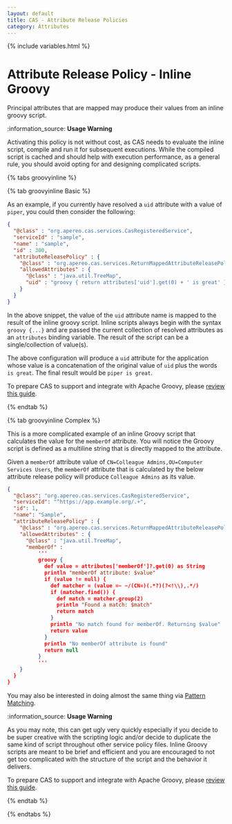 ```yaml
---
layout: default
title: CAS - Attribute Release Policies
category: Attributes
---
```


{% include variables.html %}

# Attribute Release Policy - Inline Groovy

Principal attributes that are mapped may produce their values from an inline groovy script. 

<div class="alert alert-info">:information_source: <strong>Usage Warning</strong><p>Activating this policy is not without cost,
as CAS needs to evaluate the inline script, compile and run it for subsequent executions. While the compiled
script is cached and should help with execution performance, as a general rule, you should avoid opting
for and designing complicated scripts.</p></div>

{% tabs groovyinline %}

{% tab groovyinline <i class="fa fa-pencil px-1"></i>Basic %}

As an example, if you currently have resolved a `uid` attribute with a value of `piper`, you could then consider the following:

```json
{
  "@class" : "org.apereo.cas.services.CasRegisteredService",
  "serviceId" : "sample",
  "name" : "sample",
  "id" : 300,
  "attributeReleasePolicy" : {
    "@class" : "org.apereo.cas.services.ReturnMappedAttributeReleasePolicy",
    "allowedAttributes" : {
      "@class" : "java.util.TreeMap",
      "uid" : "groovy { return attributes['uid'].get(0) + ' is great' }"
    }
  }
}
```

In the above snippet, the value of the `uid` attribute name is mapped to the result of the inline groovy script.
Inline scripts always begin with the syntax `groovy {...}` and are passed the current collection of resolved
attributes as an `attributes` binding variable. The result of the script can be a single/collection of value(s).

The above configuration will produce a `uid` attribute for the application whose value is a concatenation of
the original value of `uid` plus the words `is great`. The final result would be `piper is great`.

To prepare CAS to support and integrate with Apache Groovy, please [review this guide](../integration/Apache-Groovy-Scripting.html).

{% endtab %}

{% tab groovyinline <i class="fa fa-gears px-1"></i>Complex %}
              
This is a more complicated example of an inline Groovy script that calculates the value for the `memberOf` attribute. 
You will notice the Groovy script is defined as a multiline string that is directly mapped to the attribute.
     
Given a `memberOf` attribute value of `CN=Colleague Admins,OU=Computer Services Users`, the `memberOf` attribute
that is calculated by the below attribute release policy will produce `Colleague Admins` as its value.

```json
{
  "@class": "org.apereo.cas.services.CasRegisteredService",
  "serviceId": "^https://app.example.org/.+",
  "id": 1,
  "name": "Sample",
  "attributeReleasePolicy" : {
    "@class" : "org.apereo.cas.services.ReturnMappedAttributeReleasePolicy",
    "allowedAttributes" : {
      "@class" : "java.util.TreeMap",
      "memberOf" :
          '''
          groovy {
            def value = attributes['memberOf']?.get(0) as String
            println "memberOf attribute: $value"
            if (value != null) {
              def matcher = (value =~ ~/(CN=)(.*?)(?<!\\),.*/)
              if (matcher.find()) {
                def match = matcher.group(2)
                println "Found a match: $match"
                return match
              }
              println "No match found for memberOf. Returning $value"
              return value
            }
            println "No memberOf attribute is found"
            return null
          }
          '''
    }
  }
}
```
 
You may also be interested in doing almost the same thing via [Pattern Matching](Attribute-Release-Policy-PatternMatching.html).

<div class="alert alert-info">:information_source: <strong>Usage Warning</strong><p>As you may note, this can get ugly very quickly
especially if you decide to be super creative with the scripting logic and/or decide to duplicate the same kind of script
throughout other service policy files. Inline Groovy scripts are meant to be brief and efficient and you are encouraged
to not get too complicated with the structure of the script and the behavior it delivers.</p></div>

To prepare CAS to support and integrate with Apache Groovy, please [review this guide](../integration/Apache-Groovy-Scripting.html).

{% endtab %}

{% endtabs %}
